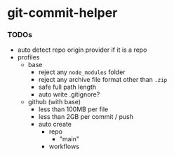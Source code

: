 git-commit-helper
=================
### TODOs
- auto detect repo origin provider if it is a repo
- profiles
  - base
    - reject any `node_modules` folder
    - reject any archive file format other than `.zip`
    - safe full path length
    - auto write .gitignore?
  - github (with base)
    - less than 100MB per file
    - less than 2GB per commit / push
    - auto create
      - repo
        - "main"
      - workflows
